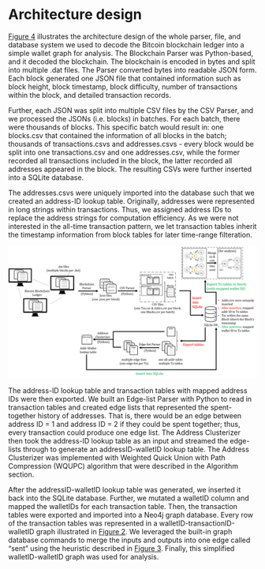 # Architecture design

[Figure 4](#fig4) illustrates the architecture design of the whole parser, file, and database system we used to decode the Bitcoin blockchain ledger into a simple wallet graph for analysis. The Blockchain Parser was Python-based, and it decoded the blockchain. The blockchain is encoded in bytes and split into multiple .dat files. The Parser converted bytes into readable JSON form. Each block generated one JSON file that contained information such as block height, block timestamp, block difficulty, number of transactions within the block, and detailed transaction records.&#x20;

Further, each JSON was split into multiple CSV files by the CSV Parser, and we processed the JSONs (i.e. blocks) in batches. For each batch, there were thousands of blocks. This specific batch would result in: one blocks.csv that contained the information of all blocks in the batch; thousands of transactions.csvs and addresses.csvs - every block would be split into one transactions.csv and one addresses.csv, while the former recorded all transactions included in the block, the latter recorded all addresses appeared in the block. The resulting CSVs were further inserted into a SQLite database.&#x20;

The addresses.csvs were uniquely imported into the database such that we created an address-ID lookup table. Originally, addresses were represented in long strings within transactions. Thus, we assigned address IDs to replace the address strings for computation efficiency. As we were not interested in the all-time transaction pattern, we let transaction tables inherit the timestamp information from block tables for later time-range filteration.

![Figure 4 Architechture design](../.gitbook/assets/Architecture-of-the-system)

The address-ID lookup table and transaction tables with mapped address IDs were then exported. We built an Edge-list Parser with Python to read in transaction tables and created edge lists that represented the spent-together history of addresses. That is, there would be an edge between address ID = 1 and address ID = 2 if they could be spent together; thus, every transaction could produce one edge list. The Address Clusterizer then took the address-ID lookup table as an input and streamed the edge-lists through to generate an addressID-walletID lookup table. The Address Clusterizer was implemented with Weighted Quick Union with Path Compression (WQUPC) algorithm that were described in the Algorithm section.

After the addressID-walletID lookup table was generated, we inserted it back into the SQLite database. Further, we mutated a walletID column and mapped the walletIDs for each transaction table. Then, the transaction tables were exported and imported into a Neo4j graph database. Every row of the transaction tables was represented in a walletID-transactionID-walletID graph illustrated in [Figure 2](#fig2). We leveraged the built-in graph database commands to merge the inputs and outputs into one edge called “sent” using the heuristic described in [Figure 3](#fig3). Finally, this simplified walletID-walletID graph was used for analysis.
